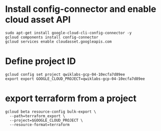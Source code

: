 # Install config-connector and enable cloud asset API
```
sudo apt-get install google-cloud-cli-config-connector -y
gcloud components install config-connector
gcloud services enable cloudasset.googleapis.com
```
# Define project ID
```
gcloud config set project qwiklabs-gcp-04-10ecfa7d89ee
export export GOOGLE_CLOUD_PROJECT=qwiklabs-gcp-04-10ecfa7d89ee
```
# export terraform from a project
```
gcloud beta resource-config bulk-export \
  --path=terraform_export \
  --project=$GOOGLE_CLOUD_PROJECT \
  --resource-format=terraform
```
